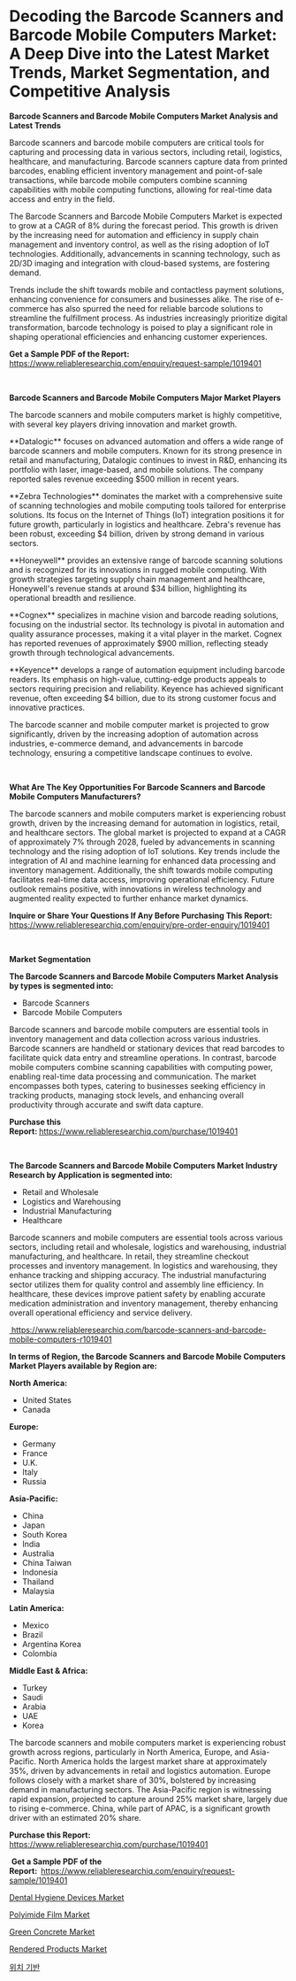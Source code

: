 <p><h1>Decoding the Barcode Scanners and Barcode Mobile Computers Market: A Deep Dive into the Latest Market Trends, Market Segmentation, and Competitive Analysis</h1></p><p><strong>Barcode Scanners and Barcode Mobile Computers Market Analysis and Latest Trends</strong></p>
<p><p>Barcode scanners and barcode mobile computers are critical tools for capturing and processing data in various sectors, including retail, logistics, healthcare, and manufacturing. Barcode scanners capture data from printed barcodes, enabling efficient inventory management and point-of-sale transactions, while barcode mobile computers combine scanning capabilities with mobile computing functions, allowing for real-time data access and entry in the field.</p><p>The Barcode Scanners and Barcode Mobile Computers Market is expected to grow at a CAGR of 8% during the forecast period. This growth is driven by the increasing need for automation and efficiency in supply chain management and inventory control, as well as the rising adoption of IoT technologies. Additionally, advancements in scanning technology, such as 2D/3D imaging and integration with cloud-based systems, are fostering demand. </p><p>Trends include the shift towards mobile and contactless payment solutions, enhancing convenience for consumers and businesses alike. The rise of e-commerce has also spurred the need for reliable barcode solutions to streamline the fulfillment process. As industries increasingly prioritize digital transformation, barcode technology is poised to play a significant role in shaping operational efficiencies and enhancing customer experiences.</p></p>
<p><strong>Get a Sample PDF of the Report:&nbsp;</strong> <a href="https://www.reliableresearchiq.com/enquiry/request-sample/1019401">https://www.reliableresearchiq.com/enquiry/request-sample/1019401</a></p>
<p>&nbsp;</p>
<p><strong>Barcode Scanners and Barcode Mobile Computers Major Market Players</strong></p>
<p><p>The barcode scanners and mobile computers market is highly competitive, with several key players driving innovation and market growth. </p><p>**Datalogic** focuses on advanced automation and offers a wide range of barcode scanners and mobile computers. Known for its strong presence in retail and manufacturing, Datalogic continues to invest in R&D, enhancing its portfolio with laser, image-based, and mobile solutions. The company reported sales revenue exceeding $500 million in recent years.</p><p>**Zebra Technologies** dominates the market with a comprehensive suite of scanning technologies and mobile computing tools tailored for enterprise solutions. Its focus on the Internet of Things (IoT) integration positions it for future growth, particularly in logistics and healthcare. Zebra's revenue has been robust, exceeding $4 billion, driven by strong demand in various sectors.</p><p>**Honeywell** provides an extensive range of barcode scanning solutions and is recognized for its innovations in rugged mobile computing. With growth strategies targeting supply chain management and healthcare, Honeywell's revenue stands at around $34 billion, highlighting its operational breadth and resilience.</p><p>**Cognex** specializes in machine vision and barcode reading solutions, focusing on the industrial sector. Its technology is pivotal in automation and quality assurance processes, making it a vital player in the market. Cognex has reported revenues of approximately $900 million, reflecting steady growth through technological advancements.</p><p>**Keyence** develops a range of automation equipment including barcode readers. Its emphasis on high-value, cutting-edge products appeals to sectors requiring precision and reliability. Keyence has achieved significant revenue, often exceeding $4 billion, due to its strong customer focus and innovative practices.</p><p>The barcode scanner and mobile computer market is projected to grow significantly, driven by the increasing adoption of automation across industries, e-commerce demand, and advancements in barcode technology, ensuring a competitive landscape continues to evolve.</p></p>
<p>&nbsp;</p>
<p><strong>What Are The Key Opportunities For Barcode Scanners and Barcode Mobile Computers Manufacturers?</strong></p>
<p><p>The barcode scanners and mobile computers market is experiencing robust growth, driven by the increasing demand for automation in logistics, retail, and healthcare sectors. The global market is projected to expand at a CAGR of approximately 7% through 2028, fueled by advancements in scanning technology and the rising adoption of IoT solutions. Key trends include the integration of AI and machine learning for enhanced data processing and inventory management. Additionally, the shift towards mobile computing facilitates real-time data access, improving operational efficiency. Future outlook remains positive, with innovations in wireless technology and augmented reality expected to further enhance market dynamics.</p></p>
<p><strong>Inquire or Share Your Questions If Any Before Purchasing This Report:</strong> <a href="https://www.reliableresearchiq.com/enquiry/pre-order-enquiry/1019401">https://www.reliableresearchiq.com/enquiry/pre-order-enquiry/1019401</a></p>
<p>&nbsp;</p>
<p><strong>Market Segmentation</strong></p>
<p><strong>The Barcode Scanners and Barcode Mobile Computers Market Analysis by types is segmented into:</strong></p>
<p><ul><li>Barcode Scanners</li><li>Barcode Mobile Computers</li></ul></p>
<p><p>Barcode scanners and barcode mobile computers are essential tools in inventory management and data collection across various industries. Barcode scanners are handheld or stationary devices that read barcodes to facilitate quick data entry and streamline operations. In contrast, barcode mobile computers combine scanning capabilities with computing power, enabling real-time data processing and communication. The market encompasses both types, catering to businesses seeking efficiency in tracking products, managing stock levels, and enhancing overall productivity through accurate and swift data capture.</p></p>
<p><strong>Purchase this Report:&nbsp;</strong><a href="https://www.reliableresearchiq.com/purchase/1019401">https://www.reliableresearchiq.com/purchase/1019401</a></p>
<p>&nbsp;</p>
<p><strong>The Barcode Scanners and Barcode Mobile Computers Market Industry Research by Application is segmented into:</strong></p>
<p><ul><li>Retail and Wholesale</li><li>Logistics and Warehousing</li><li>Industrial Manufacturing</li><li>Healthcare</li></ul></p>
<p><p>Barcode scanners and mobile computers are essential tools across various sectors, including retail and wholesale, logistics and warehousing, industrial manufacturing, and healthcare. In retail, they streamline checkout processes and inventory management. In logistics and warehousing, they enhance tracking and shipping accuracy. The industrial manufacturing sector utilizes them for quality control and assembly line efficiency. In healthcare, these devices improve patient safety by enabling accurate medication administration and inventory management, thereby enhancing overall operational efficiency and service delivery.</p></p>
<p><a href="https://www.reliableresearchiq.com/barcode-scanners-and-barcode-mobile-computers-r1019401">&nbsp;https://www.reliableresearchiq.com/barcode-scanners-and-barcode-mobile-computers-r1019401</a></p>
<p><strong>In terms of Region, the Barcode Scanners and Barcode Mobile Computers Market Players available by Region are:</strong></p>
<p>
    <p> <strong> North America: </strong>
        <ul>
            <li>United States</li>
            <li>Canada</li>
        </ul>
        </p> 
    <p> <strong> Europe: </strong>
        <ul>
            <li>Germany</li>
            <li>France</li>
            <li>U.K.</li>
            <li>Italy</li>
            <li>Russia</li>
        </ul>
        </p> 
    <p> <strong> Asia-Pacific: </strong>
        <ul>
            <li>China</li>
            <li>Japan</li>
            <li>South Korea</li>
            <li>India</li>
            <li>Australia</li>
            <li>China Taiwan</li>
            <li>Indonesia</li>
            <li>Thailand</li>
            <li>Malaysia</li>
        </ul>
        </p> 
    <p> <strong> Latin America: </strong>
        <ul>
            <li>Mexico</li>
            <li>Brazil</li>
            <li>Argentina Korea</li>
            <li>Colombia</li>
        </ul>
        </p> 
    <p> <strong> Middle East & Africa: </strong>
        <ul>
            <li>Turkey</li>
            <li>Saudi</li>
            <li>Arabia</li>
            <li>UAE</li>
            <li>Korea</li>
        </ul>
    </p>
    </p>
<p><p>The barcode scanners and mobile computers market is experiencing robust growth across regions, particularly in North America, Europe, and Asia-Pacific. North America holds the largest market share at approximately 35%, driven by advancements in retail and logistics automation. Europe follows closely with a market share of 30%, bolstered by increasing demand in manufacturing sectors. The Asia-Pacific region is witnessing rapid expansion, projected to capture around 25% market share, largely due to rising e-commerce. China, while part of APAC, is a significant growth driver with an estimated 20% share.</p></p>
<p><strong>Purchase this Report: </strong><a href="https://www.reliableresearchiq.com/purchase/1019401">https://www.reliableresearchiq.com/purchase/1019401</a></p>
<p>&nbsp;<strong>Get a Sample PDF of the Report:&nbsp;&nbsp;</strong><a href="https://www.reliableresearchiq.com/enquiry/request-sample/1019401">https://www.reliableresearchiq.com/enquiry/request-sample/1019401</a></p>
<p><strong></strong></p>
<p><p><a href="https://medium.com/@emilymogsrgan654/the-dental-hygiene-devices-market-has-grown-significantly-as-a-result-of-several-important-causes-77b31df7f85d">Dental Hygiene Devices Market</a></p><p><a href="https://www.linkedin.com/pulse/global-polyimide-film-market-size-expected-reach-cagr-62-ui0hf?trackingId=mKqaUCtcSVmrLIMvD0SHnw%3D%3D">Polyimide Film Market</a></p><p><a href="https://issuu.com/reportprime-2/docs/green-concrete-market-size-2030.ppt_33ea63ec5bc7a3">Green Concrete Market</a></p><p><a href="https://issuu.com/reportprime-2/docs/rendered-products-market-size-2030._ead04bea58f225">Rendered Products Market</a></p><p><a href="https://medium.com/@karlbucktrridge6874/%EC%84%B8%EA%B3%84-location-based-market-%EC%9D%80-2024%EC%97%90%EC%84%9C-2031%EB%A1%9C-%EC%97%B0%ED%8F%89%EA%B7%A0-%EC%A6%9D%EA%B0%80%EC%9C%A8%EC%9D%84-%EB%B3%B4%EC%9D%BC-%EA%B2%83%EC%9C%BC%EB%A1%9C-%EC%98%88%EC%83%81%EB%90%A9%EB%8B%88%EB%8B%A4-71800154c700">위치 기반</a></p></p>